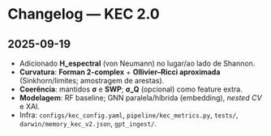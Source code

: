 # Changelog — KEC 2.0

## 2025-09-19
- Adicionado **H_espectral** (von Neumann) no lugar/ao lado de Shannon.
- **Curvatura**: **Forman 2-complex** + **Ollivier–Ricci aproximada** (Sinkhorn/limites; amostragem de arestas).
- **Coerência**: mantidos **σ** e **SWP**; **σ_Q** (opcional) como feature extra.
- **Modelagem**: RF baseline; GNN paralela/híbrida (embedding), *nested CV* e XAI.
- Infra: `configs/kec_config.yaml`, `pipeline/kec_metrics.py`, `tests/`, `darwin/memory_kec_v2.json`, `gpt_ingest/`.
